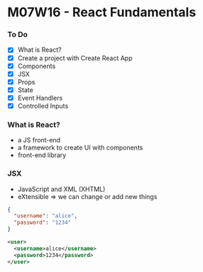 # M07W16 - React Fundamentals

### To Do
- [x] What is React?
- [x] Create a project with Create React App
- [x] Components
- [x] JSX
- [x] Props
- [x] State
- [x] Event Handlers
- [x] Controlled Inputs

### What is React?
* a JS front-end
* a framework to create UI with components
* front-end library

### JSX
* JavaScript and XML (XHTML)
* eXtensible => we can change or add new things

```json
{
  "username": "alice",
  "password": "1234"
}
```

```xml
<user>
  <username>alice</username>
  <password>1234</password>
</user>
```









